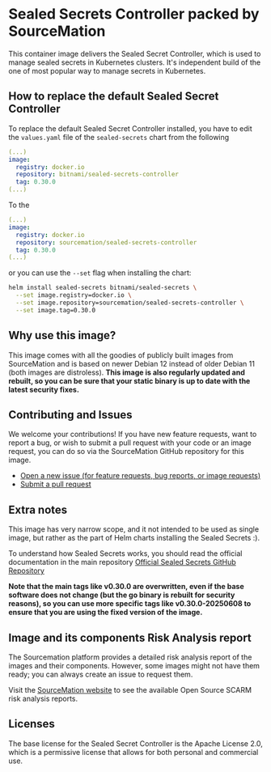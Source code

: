 # Sealed Secrets Controller packed by SourceMation

This container image delivers the Sealed Secret Controller, which is used to
manage sealed secrets in Kubernetes clusters. It's independent build of the one
of most popular way to manage secrets in Kubernetes.

## How to replace the default Sealed Secret Controller

To replace the default Sealed Secret Controller installed, you have to edit the
`values.yaml` file of the `sealed-secrets` chart from the following

```yaml
(...)
image:
  registry: docker.io
  repository: bitnami/sealed-secrets-controller
  tag: 0.30.0
(...)
```

To the

```yaml
(...)
image:
  registry: docker.io
  repository: sourcemation/sealed-secrets-controller
  tag: 0.30.0
(...)
```

or you can use the `--set` flag when installing the chart:

```bash
helm install sealed-secrets bitnami/sealed-secrets \
  --set image.registry=docker.io \
  --set image.repository=sourcemation/sealed-secrets-controller \
  --set image.tag=0.30.0
```

## Why use this image?

This image comes with all the goodies of publicly built images from
SourceMation and is based on newer Debian 12 instead of older Debian 11 (both
images are distroless). **This image is also regularly updated and rebuilt, so
you can be sure that your static binary is up to date with the latest security
fixes.**


## Contributing and Issues

We welcome your contributions! If you have new feature requests, want to report
a bug, or wish to submit a pull request with your code or an image request, you
can do so via the SourceMation GitHub repository for this image.

- [Open a new issue (for feature requests, bug reports, or image requests)](https://github.com/SourceMation/images/issues/new/choose)
- [Submit a pull request](https://github.com/SourceMation/images/compare)

## Extra notes

This image has very narrow scope, and it not intended to be used as single
image, but rather as the part of Helm charts installing the Sealed Secrets :).

To understand how Sealed Secrets works, you should read the official documentation
in the main repository [Official Sealed Secrets GitHub
Repository](https://github.com/bitnami-labs/sealed-secrets#overview)


**Note that the main tags like v0.30.0 are overwritten, even if the base
software does not change (but the go binary is rebuilt for security reasons),
so you can use more specific tags like v0.30.0-20250608 to ensure that you are
using the fixed version of the image.**

## Image and its components Risk Analysis report

The Sourcemation platform provides a detailed risk analysis report of the
images and their components. However, some images might not have them ready;
you can always create an issue to request them.

Visit the [SourceMation website](https://sourcemation.com) to see the available
Open Source SCARM risk analysis reports.

## Licenses

The base license for the Sealed Secret Controller is the Apache License 2.0,
which is a permissive license that allows for both personal and commercial use.
